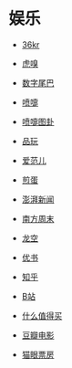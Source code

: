 # 娱乐


<div id = "首"></div>
<script src = "../js/首.js"></script>


* [36kr](https://m.36kr.com/)
* [虎嗅](https://m.huxiu.com/)
* [数字尾巴](https://m.dgtle.com/)


* [喷嚏](http://www.dapenti.com/blog/indexforweb.asp)
* [喷嚏图卦](http://www.dapenti.com/blog/blog.asp?name=xilei&subjectid=70)


* [品玩](https://www.pingwest.com/)
* [爱范儿](https://www.ifanr.com/)
* [煎蛋](http://i.jandan.net/)


* [澎湃新闻](https://m.thepaper.cn/)
* [南方周末](http://www.infzm.com/)


* [龙空](https://www.lkong.com/)
* [优书](https://www.yousuu.com/)
* [知乎](https://www.zhihu.com/)
* [B站](https://m.bilibili.com/)


* [什么值得买](https://m.smzdm.com/)
* [豆瓣电影](https://m.douban.com/movie/)
* [猫眼票房](https://piaofang.maoyan.com/)
